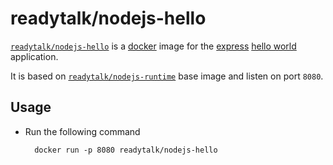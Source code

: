 # readytalk/nodejs-hello

[`readytalk/nodejs-hello`](https://index.docker.io/u/readytalk/nodejs) is a [docker](https://docker.io) image for the [express](http://expressjs.com/) [hello world](http://expressjs.com/guide.html) application.

It is based on [`readytalk/nodejs-runtime`](https://index.docker.io/u/readytalk/nodejs-runtime) base image and listen on port `8080`.

## Usage

- Run the following command

        docker run -p 8080 readytalk/nodejs-hello
